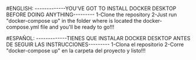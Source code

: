 #ENGLISH:
-------------YOU'VE GOT TO INSTALL DOCKER DESKTOP BEFORE DOING ANYTHING---------
1-Clone the repository
2-Just run "docker-compose up" in the folder where is located the docker-compose.yml file and you'll be ready to go!!!

#ESPAÑOL:
-------------TIENES QUE INSTALAR DOCKER DESKTOP ANTES DE SEGUIR LAS INSTRUCCIONES---------
1-Clona el repositorio
2-Corre "docker-compose up" en la carpeta del proyecto y listo!!!
